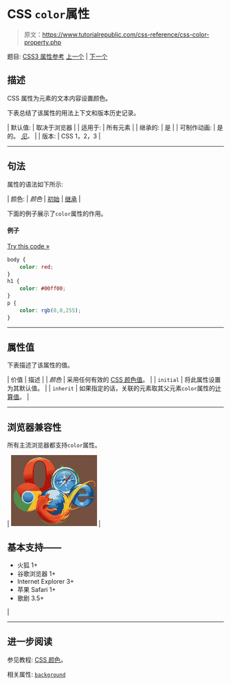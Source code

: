 # CSS `color`属性

> 原文：<https://www.tutorialrepublic.com/css-reference/css-color-property.php>

题目: [CSS3 属性参考](css3-properties.php) [上一个](css-clip-property.php) | [下一个](css3-column-count-property.php)

## 描述

CSS 属性为元素的文本内容设置颜色。

下表总结了该属性的用法上下文和版本历史记录。

| 默认值: | 取决于浏览器 |
| 适用于: | 所有元素 |
| 继承的: | 是 |
| 可制作动画: | 是的。 [*见*](css-animatable-properties.php)*。* |
| 版本: | CSS 1，2，3 |

* * *

## 句法

属性的语法如下所示:

| 颜色: | *颜色* &#124; [初始](../definitions.php#initial) &#124; [继承](../definitions.php#inherit) |

下面的例子展示了`color`属性的作用。

#### 例子

[Try this code »](../codelab.php?topic=css&file=color-property "Try this code using online Editor")

```css
body {
    color: red;
}
h1 {
    color: #00ff00;
}
p {
    color: rgb(0,0,255);
}
```

* * *

## 属性值

下表描述了该属性的值。

| 价值 | 描述 |
| *颜色* | 采用任何有效的 [CSS 颜色值](css-color-values.php)。 |
| `initial` | 将此属性设置为其默认值。 |
| `inherit` | 如果指定的话，关联的元素取其父元素`color`属性的[计算值](../definitions.php#computed-value)。 |

* * *

## 浏览器兼容性

所有主流浏览器都支持`color`属性。

| ![Browsers Icon](img/e9331123c77668c1832e541c2fca1002.png) | 

## 基本支持——

*   火狐 1+
*   谷歌浏览器 1+
*   Internet Explorer 3+
*   苹果 Safari 1+
*   歌剧 3.5+

 |

* * *

## 进一步阅读

参见教程: [CSS 颜色](../css-tutorial/css-color.php)。

相关属性: [`background`](css-background-property.php)